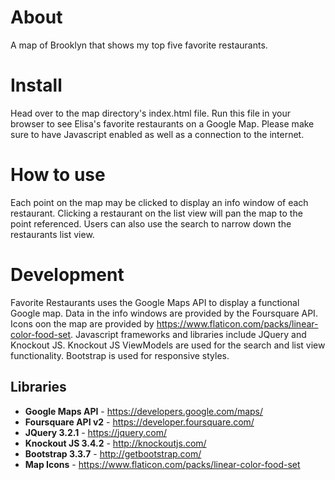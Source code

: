 # About

A map of Brooklyn that shows my top five favorite restaurants.

# Install

Head over to the map directory's index.html file.  Run this file in your browser
to see Elisa's favorite restaurants on a Google Map.  Please make
sure to have Javascript enabled as well as a connection to the internet.

# How to use

Each point on the map may be clicked to display an info window of each restaurant.
Clicking a restaurant on the list view will pan the map to the point referenced.
Users can also use the search to narrow down the restaurants list view.  

# Development

Favorite Restaurants uses the Google Maps API to display a functional Google map.
Data in the info windows are provided by the Foursquare API.  Icons oon the map are
provided by https://www.flaticon.com/packs/linear-color-food-set.  Javascript 
frameworks and libraries include JQuery and Knockout JS.  Knockout JS ViewModels
are used for the search and list view functionality.  Bootstrap is used for
responsive styles. 

## Libraries

- **Google Maps API** - https://developers.google.com/maps/
- **Foursquare API v2** - https://developer.foursquare.com/
- **JQuery 3.2.1** - https://jquery.com/
- **Knockout JS 3.4.2** - http://knockoutjs.com/
- **Bootstrap 3.3.7** - http://getbootstrap.com/
- **Map Icons** - https://www.flaticon.com/packs/linear-color-food-set